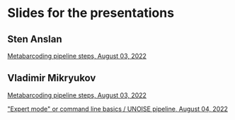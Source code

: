 # Slides for the presentations

## Sten Anslan

[Metabarcoding pipeline steps, August 03, 2022](https://raw.githubusercontent.com/Mycology-Microbiology-Center/Metabarcoding2022/main/slides/StenAnslan_Pipeline_steps_03.08.2022.pdf)

## Vladimir Mikryukov

[Metabarcoding pipeline steps, August 03, 2022](https://raw.githubusercontent.com/Mycology-Microbiology-Center/Metabarcoding2022/main/slides/VladimirMikryukov_QC_03.08.2022.pdf)

["Expert mode" or command line basics / UNOISE pipeline, August 04, 2022](https://raw.githubusercontent.com/Mycology-Microbiology-Center/Metabarcoding2022/main/slides/VladimirMikryukov_CommandLine_04.08.2022.pdf)

